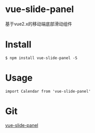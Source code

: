 vue-slide-panel
==========

基于vue2.x的移动端底部滑动组件

# Install
```
$ npm install vue-slide-panel -S
```

# Usage

```
import Calendar from 'vue-slide-panel'
```

# Git
[vue-slide-panel](https://github.com/AlanOzil/vue-slide-panel)
